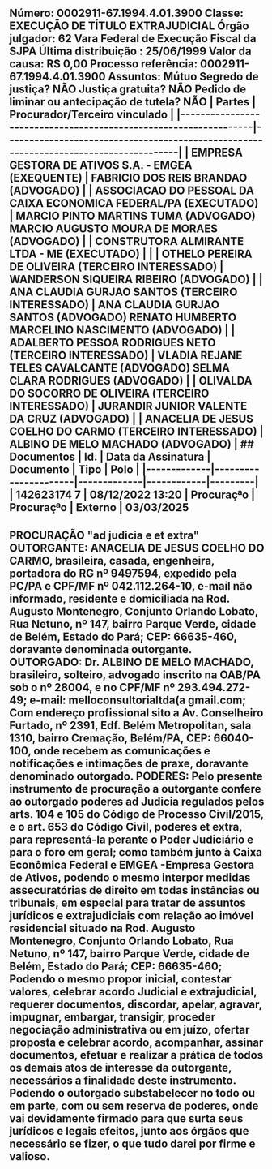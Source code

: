 ## Número: 0002911-67.1994.4.01.3900 Classe: EXECUÇÃO DE TÍTULO EXTRAJUDICIAL Órgão julgador: 62 Vara Federal de Execução Fiscal da SJPA Última distribuição : 25/06/1999 Valor da causa: R$ 0,00 Processo referência: 0002911-67.1994.4.01.3900 Assuntos: Mútuo Segredo de justiça? NÃO Justiça gratuita? NÃO Pedido de liminar ou antecipação de tutela? NÃO | Partes | Procurador/Terceiro vinculado | |-----------------------------------------------------------------|--------------------------------------------------------------------------------------| | EMPRESA GESTORA DE ATIVOS S.A. - EMGEA (EXEQUENTE) | FABRICIO DOS REIS BRANDAO (ADVOGADO) | | ASSOCIACAO DO PESSOAL DA CAIXA ECONOMICA FEDERAL/PA (EXECUTADO) | MARCIO PINTO MARTINS TUMA (ADVOGADO) MARCIO AUGUSTO MOURA DE MORAES (ADVOGADO) | | CONSTRUTORA ALMIRANTE LTDA - ME (EXECUTADO) | | | OTHELO PEREIRA DE OLIVEIRA (TERCEIRO INTERESSADO) | WANDERSON SIQUEIRA RIBEIRO (ADVOGADO) | | ANA CLAUDIA GURJAO SANTOS (TERCEIRO INTERESSADO) | ANA CLAUDIA GURJAO SANTOS (ADVOGADO) RENATO HUMBERTO MARCELINO NASCIMENTO (ADVOGADO) | | ADALBERTO PESSOA RODRIGUES NETO (TERCEIRO INTERESSADO) | VLADIA REJANE TELES CAVALCANTE (ADVOGADO) SELMA CLARA RODRIGUES (ADVOGADO) | | OLIVALDA DO SOCORRO DE OLIVEIRA (TERCEIRO INTERESSADO) | JURANDIR JUNIOR VALENTE DA CRUZ (ADVOGADO) | | ANACELIA DE JESUS COELHO DO CARMO (TERCEIRO INTERESSADO) | ALBINO DE MELO MACHADO (ADVOGADO) | ## Documentos | Id. | Data da Assinatura | Documento | Tipo | Polo | |-------------|----------------------|-------------|------------|---------| | 142623174 7 | 08/12/2022 13:20 | Procuraçªo | Procuraçªo | Externo | 03/03/2025

## PROCURAÇÃO "ad judicia e et extra" OUTORGANTE: ANACELIA DE JESUS COELHO DO CARMO, brasileira, casada, engenheira, portadora do RG nº 9497594, expedido pela PC/PA e CPF/MF nº 042.112.264-10, e-mail não informado, residente e domiciliada na Rod. Augusto Montenegro, Conjunto Orlando Lobato, Rua Netuno, nº 147, bairro Parque Verde, cidade de Belém, Estado do Pará; CEP: 66635-460, doravante denominada outorgante. OUTORGADO: Dr. ALBINO DE MELO MACHADO, brasileiro, solteiro, advogado inscrito na OAB/PA sob o nº 28004, e no CPF/MF nº 293.494.272-49; e-mail: melloconsultorialtda(a gmail.com; Com endereço profissional sito a Av. Conselheiro Furtado, nº 2391, Edf. Belém Metropolitan, sala 1310, bairro Cremação, Belém/PA, CEP: 66040-100, onde recebem as comunicações e notificações e intimações de praxe, doravante denominado outorgado. PODERES: Pelo presente instrumento de procuração a outorgante confere ao outorgado poderes ad Judicia regulados pelos arts. 104 e 105 do Código de Processo Civil/2015, e o art. 653 do Código Civil, poderes et extra, para representá-la perante o Poder Judiciário e para o foro em geral; como também junto à Caixa Econômica Federal e EMGEA -Empresa Gestora de Ativos, podendo o mesmo interpor medidas assecuratórias de direito em todas instâncias ou tribunais, em especial para tratar de assuntos jurídicos e extrajudiciais com relação ao imóvel residencial situado na Rod. Augusto Montenegro, Conjunto Orlando Lobato, Rua Netuno, nº 147, bairro Parque Verde, cidade de Belém, Estado do Pará; CEP: 66635-460; Podendo o mesmo propor inicial, contestar valores, celebrar acordo Judicial e extrajudicial, requerer documentos, discordar, apelar, agravar, impugnar, embargar, transigir, proceder negociação administrativa ou em juízo, ofertar proposta e celebrar acordo, acompanhar, assinar documentos, efetuar e realizar a prática de todos os demais atos de interesse da outorgante, necessários a finalidade deste instrumento. Podendo o outorgado substabelecer no todo ou em parte, com ou sem reserva de poderes, onde vai devidamente firmado para que surta seus jurídicos e legais efeitos, junto aos órgãos que necessário se fizer, o que tudo darei por firme e valioso.


